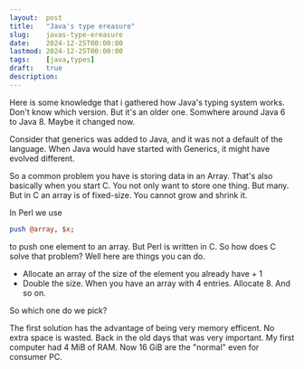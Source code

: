 ```yaml
---
layout:  post
title:   "Java's type ereasure"
slug:    javas-type-ereasure
date:    2024-12-25T00:00:00
lastmod: 2024-12-25T00:00:00
tags:    [java,types]
draft:   true
description:
---
```


Here is some knowledge that i gathered how Java's typing system works. Don't
know which version. But it's an older one. Somwhere around Java 6 to Java 8.
Maybe it changed now.

Consider that generics was added to Java, and it was not a default of the language.
When Java would have started with Generics, it might have evolved different.

So a common problem you have is storing data in an Array. That's also basically
when you start C. You not only want to store one thing. But many. But in C
an array is of fixed-size. You cannot grow and shrink it.

In Perl we use

```perl
push @array, $x;
```

to push one element to an array. But Perl is written in C. So how does C solve
that problem? Well here are things you can do.

* Allocate an array of the size of the element you already have + 1
* Double the size. When you have an array with 4 entries. Allocate 8. And so on.

So which one do we pick?

The first solution has the advantage of being very memory efficent. No extra
space is wasted. Back in the old days that was very important. My first computer
had 4 MiB of RAM. Now 16 GiB are the "normal" even for consumer PC.


